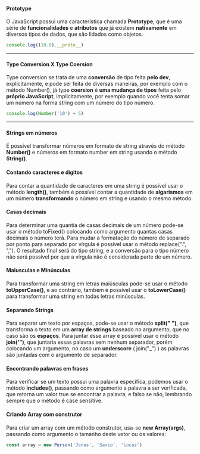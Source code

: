 #### Prototype

O JavaScript possui uma característica chamada **Prototype**, que é uma série de **funcionalidades** e **atributos** que já existem **nativamente** em diversos tipos de dados, que são lidados como objetos.

```javascript
console.log((10.0).__proto__)
```

---

#### Type Conversion X Type Coersion

Type conversion se trata de uma **conversão** de tipo feita **pelo dev**, explicitamente, e pode ser feita de diversas maneiras, por exemplo com o método Number(), já type **coersion** é **uma mudança de tipos** feita pelo **próprio JavaScript**, implicitamente, por exemplo quando você tenta somar um número na forma string com um número do tipo número.

```javascript
console.log(Number('10') + 5)
```

---

#### Strings em números

É possível transformar números em formato de string através do método **Number()** e números em formato number em string usando o método **String()**.

#### Contando caracteres e digitos

Para contar a quantidade de caracteres em uma string é possível usar o método **length()**, também é possível contar a quantidade de **algarismos** em um número **transformando** o número em string e usando o mesmo método.

#### Casas decimais

Para determinar uma quantia de casas decimais de um número pode-se usar o método toFixed() colocando como argumento quantas casas decimais o número terá. Para mudar a formatação do número de separado por ponto para separado por vírgula é possível usar o método replace(".", ","). O resultado final será do tipo string, e a conversão para o tipo número não será possível por que a vírgula não é considerada parte de um número.

#### Maiusculas e Minúsculas

Para transformar uma string em letras maiúsculas pode-se usar o método **toUpperCase()**, e ao contrário, também é possível usar o **toLowerCase()** para transformar uma string em todas letras minúsculas.

#### Separando Strings

Para separar um texto por espaços, pode-se usar o método **split(" ")**, que transforma o texto em um **array de strings** baseado no argumento, que no caso são os **espaços**. Para juntar esse array é possível usar o método **join('")**, que juntaria essas palavras sem nenhum separador, porém colocando um argumento, no caso um **underscore** ( join("\_") ) as palavras são juntadas com o argumento de separador.

#### Encontrando palavras em frases

Para verificar se um texto possui uma palavra específica, podemos usar o método **includes()**, passando como argumento a palavra a ser verificada, que retorna um valor true se encontrar a palavra, e falso se não, lembrando sempre que o método é case sensitive.

#### Criando Array com construtor

Para criar um array com um método construtor, usa-se **new Array(args)**, passando como argumento o tamanho deste vetor ou os valores:

```javascript
const array = new Person('Jonas', 'Savio', 'Lucas')
```
